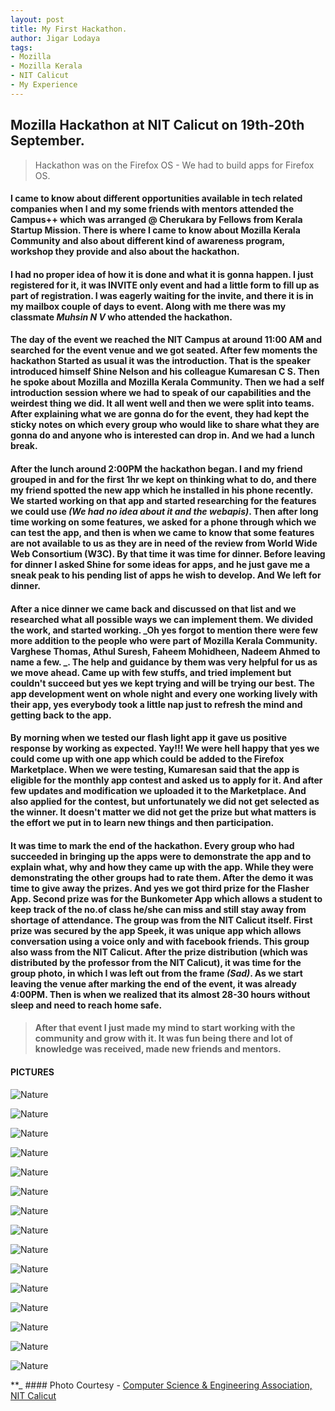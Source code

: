 ```yaml
---
layout: post
title: My First Hackathon.
author: Jigar Lodaya
tags:
- Mozilla
- Mozilla Kerala
- NIT Calicut
- My Experience
---
```

## Mozilla Hackathon at NIT Calicut on 19th-20th September.


> Hackathon was on the Firefox OS - We had to build apps for Firefox OS.


#### I came to know about different opportunities available in tech related companies when I and my some friends with mentors attended the **Campus++** which was arranged @ Cherukara by **Fellows from Kerala Startup Mission**. There is where I came to know about **Mozilla Kerala Community** and also about different kind of awareness program, workshop they provide and also about the hackathon.


#### I had no proper idea of how it is done and what it is gonna happen. I just registered for it, it was **INVITE** only event and had a little form to fill up as part of registration. I was eagerly waiting for the invite, and there it is in my mailbox couple of days to event. Along with me there was my classmate *Muhsin N V* who attended the hackathon.


#### The day of the event we reached the NIT Campus at around 11:00 AM and searched for the event venue and we got seated. After few moments the hackathon Started as usual it was the introduction. That is the speaker introduced himself **Shine Nelson** and his colleague **Kumaresan C S**. Then he spoke about **Mozilla and Mozilla Kerala Community**. Then we had a self introduction session where we had to speak of our capabilities and the weirdest thing we did. It all went well and then we were split into teams. After explaining what we are gonna do for the event, they had kept the sticky notes on which every group who would like to share what they are gonna do and anyone who is interested can drop in. And we had a lunch break.


#### After the lunch around 2:00PM the hackathon began. I and my friend grouped in and for the first 1hr we kept on thinking what to do, and there my friend spotted the new app which he installed in his phone recently. We started working on that app and started researching for the features we could use _(We had no idea about it and the webapis)_. Then after long time working on some features, we asked for a phone through which we can test the app, and then is when we came to know that some features are not available to us as they are in need of the review from **World Wide Web Consortium (W3C)**. By that time it was time for dinner. Before leaving for dinner I asked Shine for some ideas for apps, and he just gave me a sneak peak to his pending list of apps he wish to develop. And We left for dinner.


#### After a nice dinner we came back and discussed on that list and we researched what all possible ways we can implement them. We divided the work, and started working. **_Oh yes forgot to mention there were few more addition to the people who were part of Mozilla Kerala Community. Varghese Thomas, Athul Suresh, Faheem Mohidheen, Nadeem Ahmed to name a few. _**. The help and guidance by them was very helpful for us as we move ahead. Came up with few stuffs, and tried implement but couldn't succeed but yes we kept trying and will be trying our best. The app development went on whole night and every one working lively with their app, yes everybody took a little nap just to refresh the mind and getting back to the app.


#### By morning when we tested our flash light app it gave us positive response by working as expected. **Yay!!!** We were hell happy that yes we could come up with one app which could be added to the Firefox Marketplace. When we were testing, Kumaresan said that the app is eligible for the monthly app contest and asked us to apply for it. And after few updates and modification we uploaded it to the Marketplace. And also applied for the contest, but unfortunately we did not get selected as the winner. **It doesn't matter we did not get the prize but what matters is the effort we put in to learn new things and then participation**.


#### It was time to mark the end of the hackathon. Every group who had succeeded in bringing up the apps were to demonstrate the app and to explain what, why and how they came up with the app. While they were demonstrating the other groups had to rate them. After the demo it was time to give away the prizes. And yes we got third prize for the **Flasher App**. Second prize was for the **Bunkometer App** which allows a student to keep track of the no.of class he/she can miss and still stay away from shortage of attendance. The group was from the NIT Calicut itself. First prize was secured by the app **Speek**, it was unique app which allows conversation using a voice only and with facebook friends. This group also wass from the NIT Calicut. After the prize distribution (which was distributed by the professor from the NIT Calicut), it was time for the group photo, in which I was left out from the frame _(Sad)_. As we start leaving the venue after marking the end of the event, it was already 4:00PM. Then is when we realized that its almost 28-30 hours without sleep and need to reach home safe.


> #### After that event I just made my mind to start working with the community and grow with it. It was fun being there and **lot of knowledge was received, made new friends and mentors**.

#### PICTURES

![Nature](https://fbcdn-sphotos-b-a.akamaihd.net/hphotos-ak-xtp1/v/t1.0-9/12038343_879275695484279_125474247282022877_n.jpg?oh=97444a54abeaeefbb6f3dcfb3a9445b1&oe=57130B7C&__gda__=1461437321_ae10a8dae926f55702a694160d656061)

![Nature](https://scontent-sin1-1.xx.fbcdn.net/hphotos-xla1/v/t1.0-9/12049625_879275768817605_8066503289414056907_n.jpg?oh=a2ded6211e96c0d8aef960f523a5ab82&oe=571F3DBF)

![Nature](https://scontent-sin1-1.xx.fbcdn.net/hphotos-xtf1/v/t1.0-9/12004929_879275815484267_14122905039416896_n.jpg?oh=9115e0d21d8e14448d35ee0d0c059d8b&oe=56D4A548)

![Nature](https://fbcdn-sphotos-d-a.akamaihd.net/hphotos-ak-xft1/v/t1.0-9/11219096_879275878817594_5849302385617797104_n.jpg?oh=9e6723b222ea768ebc59378c2b88cfb5&oe=5715480D&__gda__=1460965767_932ec729a6cba12a581b32aec3496adb)

![Nature](https://scontent-sin1-1.xx.fbcdn.net/hphotos-xfa1/v/l/t1.0-9/12039619_879275842150931_3541759887040752126_n.jpg?oh=1aa516ab171df0a52e4ed0db845686d8&oe=56E3683C)

![Nature](https://scontent-sin1-1.xx.fbcdn.net/hphotos-xtf1/v/t1.0-9/11998827_879275862150929_9022736405486940706_n.jpg?oh=d35202ff7f512b0d4dca68ec93c596d9&oe=56E3F6D5)

![Nature](https://scontent-sin1-1.xx.fbcdn.net/hphotos-xat1/v/t1.0-9/12032036_879275858817596_5788322102458963283_n.jpg?oh=35c2d20aaf6c015e3a21146ba0e5e5ff&oe=57213864)

![Nature](https://scontent-sin1-1.xx.fbcdn.net/hphotos-xtf1/v/t1.0-9/12002287_879276468817535_3468574353239994268_n.jpg?oh=c8e13f0c378ba46e3b2470669bfdd7c9&oe=57139E3C)

![Nature](https://scontent-sin1-1.xx.fbcdn.net/hphotos-xpa1/v/t1.0-9/12049294_879276428817539_4508678977545456397_n.jpg?oh=0b71ab75774640f2068f70c8dd02a28d&oe=571F11B3)

![Nature](https://scontent-sin1-1.xx.fbcdn.net/hphotos-xft1/v/t1.0-9/11232988_879276495484199_8819447857727834244_n.jpg?oh=a98d870bc36ee03c367371c2645e2ee1&oe=571E4260)

![Nature](https://fbcdn-sphotos-d-a.akamaihd.net/hphotos-ak-xft1/v/t1.0-9/11995957_879276518817530_4253241519162128672_n.jpg?oh=784fe151fd29426f087febabd02caaf8&oe=570D4011&__gda__=1461542555_cc0631ae71986cda0ff639c79cd6c5d9)

![Nature](https://scontent-sin1-1.xx.fbcdn.net/hphotos-xat1/v/t1.0-9/12039554_879276552150860_918358409500918847_n.jpg?oh=cfbdea347b697cb7a68985338f47cd65&oe=56E16355)

![Nature](https://scontent-sin1-1.xx.fbcdn.net/hphotos-xtf1/v/t1.0-9/11224120_1036175739735894_325723434827598306_n.jpg?oh=bdaa2fb4bc80a9e61492354618bfebee&oe=56E4343F)

![Nature](https://scontent-sin1-1.xx.fbcdn.net/hphotos-xtf1/v/t1.0-9/12002965_1036175743069227_1661024533224727086_n.jpg?oh=89f449375269294adec3e74eee5ca041&oe=56E15619)

![Nature](https://scontent-sin1-1.xx.fbcdn.net/hphotos-xft1/v/t1.0-9/11059392_1036177119735756_4701690084593062338_n.jpg?oh=bb4782fc7c2cd07241260632f16a9941&oe=56DD896A)



**_ #### Photo Courtesy - [Computer Science & Engineering Association, NIT Calicut](https://www.facebook.com/CSEA.NITC)

[^2]: Photo Courtesy - [FOSSMeet](https://www.facebook.com/fossmeet) _**

